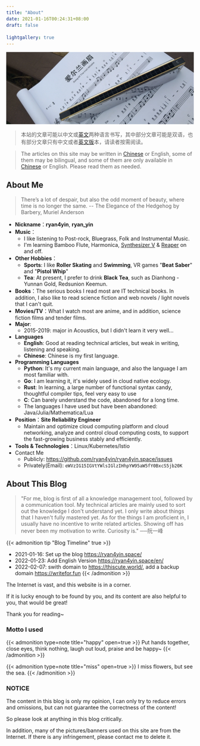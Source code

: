 ```yaml
---
title: "About"
date: 2021-01-16T00:24:31+08:00
draft: false

lightgallery: true
---
```


![口琴](harmonica.webp)

>本站的文章可能以中文或[英文](https://thiscute.world/en/)两种语言书写，其中部分文章可能是双语，也有部分文章只有中文或者[英文版](https://thiscute.world/en/)本，请读者按需阅读。

>The articles on this site may be written in [Chinese](https://thiscute.world/zh-cn/) or English, some of them may be bilingual, and some of them are only available in [Chinese](https://thiscute.world/zh-cn/) or English. Please read them as needed.

## About Me

>There’s a lot of despair, but also the odd moment of beauty, where time is no longer the same. -- The Elegance of the Hedgehog by Barbery, Muriel Anderson

- **Nickname**：**ryan4yin**, **ryan_yin**
- **Music**：
  - I like listening to Post-rock, Bluegrass, Folk and Instrumental Music.
  - I'm learning Bamboo Flute, Harmonica, [Synthesizer V](https://dreamtonics.com/en/synthesizerv/) & [Reaper](https://www.reaper.fm) on and off.
- **Other Hobbies**：
  - **Sports**: I like **Roller Skating** and **Swimming**, VR games "**Beat Saber**" and "**Pistol Whip**"
  - **Tea**: At present, I prefer to drink **Black Tea**, such as Dianhong - Yunnan Gold, Redsunion Keemun. 
- **Books**：The serious books I read most are IT technical books. In addition, I also like to read science fiction and web novels / light novels that I can't quit.
- **Movies/TV**：What I watch most are anime, and in addition, science fiction films and tender films.
- **Major**:
  - 2015-2019: major in Acoustics, but I didn't learn it very well...
- **Languages**
  - **English**: Good at reading technical articles, but weak in writing, listening and speaking.
  - **Chinese**: Chinese is my first language.
- **Programming Languages**
  - **Python**: It's my current main language, and also the language I am most familiar with.
  - **Go**: I am learning it, it's widely used in cloud native ecology.
  - **Rust**: In learning, a large number of functional syntax candy, thoughtful compiler tips, feel very easy to use
  - **C**: Can barely understand the code, abandoned for a long time.
  - The languages I have used but have been abandoned: Java/Julia/Mathematica/Lua
- **Position**：**Site Reliability Engineer**
  - Maintain and optimize cloud computing platform and cloud networking, analyze and control cloud computing costs, to support the fast-growing business stably and efficiently.
- **Tools & Technologies**：Linux/Kubernetes/Istio
- Contact Me
  - Publicly: https://github.com/ryan4yin/ryan4yin.space/issues
  - Privately(Email): `eWVzIG15IGVtYWlsIGlzIHhpYW95aW5fY0BxcS5jb20K`

## About This Blog

>"For me, blog is first of all a knowledge management tool, followed by a communication tool. My technical articles are mainly used to sort out the knowledge I don't understand yet. I only write about things that I haven't fully mastered yet. As for the things I am proficient in, I usually have no incentive to write related articles. Showing off has never been my motivation to write. Curiosity is."  ──阮一峰


{{< admonition tip "Blog Timeline" true >}}
- 2021-01-16: Set up the blog <https://ryan4yin.space/>
- 2022-01-23: Add English Version <https://ryan4yin.space/en/>
- 2022-02-07: swith domain to <https://thiscute.world/>, add a backup domain <https://writefor.fun>
{{< /admonition >}}

The Internet is vast, and this website is in a corner. 

If it is lucky enough to be found by you, and its content are also helpful to you, that would be great! 

Thank you for reading~

### Motto I used


{{< admonition type=note title="happy" open=true >}}
Put hands together, close eyes, think nothing, laugh out loud, praise and be happy~
{{< /admonition >}}

{{< admonition type=note title="miss" open=true >}}
I miss flowers, but see the sea.
{{< /admonition >}}


###  NOTICE

The content in this blog is only my opinion, I can only try to reduce errors and omissions, but can not guarantee the correctness of the content!

So please look at anything in this blog critically.

In addition, many of the pictures/banners used on this site are from the Internet. If there is any infringement, please contact me to delete it.

